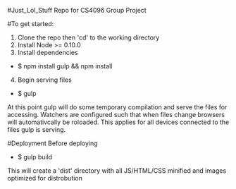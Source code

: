 #Just_Lol_Stuff
Repo for CS4096 Group Project

#To get started:

1) Clone the repo then 'cd' to the working directory
2) Install Node >= 0.10.0
3) Install dependencies
  - $ npm install gulp && npm install
4) Begin serving files
  - $ gulp

At this point gulp will do some temporary compilation and serve the files for accessing.  Watchers are configured such that when files change browsers will automativcally be roloaded.  This applies for all devices connected to the files gulp is serving.

#Deployment
Before deploying
  - $ gulp build

This will create a 'dist' directory with all JS/HTML/CSS minified and images optimized for distrobution